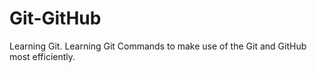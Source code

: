 # Git-GitHub
Learning Git. Learning Git Commands to make use of the Git and GitHub most efficiently.
